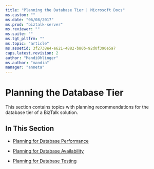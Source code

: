 ```yaml
---
title: "Planning the Database Tier | Microsoft Docs"
ms.custom: ""
ms.date: "06/08/2017"
ms.prod: "biztalk-server"
ms.reviewer: ""
ms.suite: ""
ms.tgt_pltfrm: ""
ms.topic: "article"
ms.assetid: 3f2738e4-e621-4882-b80b-92d0f390e5a7
caps.latest.revision: 2
author: "MandiOhlinger"
ms.author: "mandia"
manager: "anneta"
---
```

# Planning the Database Tier
This section contains topics with planning recommendations for the database tier of a BizTalk solution.  
  
## In This Section  
  
-   [Planning for Database Performance](../technical-guides/planning-for-database-performance.md)  
  
-   [Planning for Database Availability](../technical-guides/planning-for-database-availability.md)  
  
-   [Planning for Database Testing](../technical-guides/planning-for-database-testing.md)